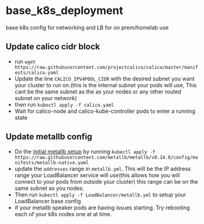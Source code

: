# base_k8s_deployment
base k8s config for networking and LB for on prem/homelab use

## Update calico cidr block
 - run `wget https://raw.githubusercontent.com/projectcalico/calico/master/manifests/calico.yaml`
 - Update the line `CALICO_IPV4POOL_CIDR` with the desired subnet you want your cluster to run on.(this is the internal subnet your pods will use, This cant be the same subnet as the as your nodes or any other routed subnet on your network)
 - then run `kubectl apply -f calico.yaml`
 - Wait for calico-node and calico-kube-controller pods to enter a running state


## Update metallb config
- Do the [initial metallb setup](https://metallb.io/installation/) by running `kubectl apply -f https://raw.githubusercontent.com/metallb/metallb/v0.14.8/config/manifests/metallb-native.yaml`
- update the `addresses` range in `metallb.yml`. This will be the IP address range your LoadBalancer service will use(this allows how you will connect to your pods from outside your cluster) this range can be on the same subnet as you nodes.
- Then run `kubectl apply -f LoadBalancer/metallb.yml` to setup your LoadBalancer base config
- if your metallb speaker pods are having issues starting. Try rebooting each of your k8s nodes one at at time.
